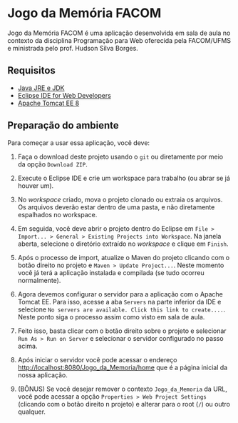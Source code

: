 
# Jogo da Memória FACOM

Jogo da Memória FACOM é uma aplicação desenvolvida em sala de aula no contexto da disciplina Programação para Web oferecida pela FACOM/UFMS e ministrada pelo prof. Hudson Silva Borges.

## Requisitos
- [Java JRE e JDK](https://www.oracle.com/java/technologies/downloads/)
- [Eclipse IDE for Web Developers](https://www.eclipse.org/downloads/)
- [Apache Tomcat EE 8](https://tomee.apache.org/)

## Preparação do ambiente

Para começar a usar essa aplicação, você deve:

1. Faça o download deste projeto usando o `git` ou diretamente por meio da opção `Download ZIP`.

2. Execute o Eclipse IDE e crie um workspace para trabalho (ou abrar se já houver um).

3. No *workspace* criado, mova o projeto clonado ou extraia os arquivos. Os arquivos deverão estar dentro de uma pasta, e não diretamente espalhados no workspace.

4. Em seguida, você deve abrir o projeto dentro do Eclipse  em `File > Import... > General > Existing Projects into Workspace`. Na janela aberta, selecione o diretório extraído no *workspace* e clique em `Finish`.

5. Após o processo de import, atualize o Maven do projeto clicando com o botão direito no projeto e `Maven > Update Project...`. Neste momento você já terá a aplicação instalada e compilada (se tudo ocorreu normalmente).

6.  Agora devemos configurar o servidor para a aplicação com o Apache Tomcat EE. Para isso, acesse a aba `Servers` na parte inferior da IDE e selecione `No servers are available. Click this link to create....`. Neste ponto siga o processo assim como visto em sala de aula.

7. Feito isso, basta clicar com o botão direito sobre o projeto e selecionar `Run As > Run on Server` e selecionar o servidor configurado no passo acima.

8. Após iniciar o servidor você pode acessar o endereço [http://localhost:8080/Jogo_da_Memoria/home](http://localhost:8080/Jogo_da_Memoria/home) que é a página inicial da nossa aplicação.

9. (BÔNUS) Se você desejar remover o contexto `Jogo_da_Memoria` da URL, você pode acessar a opção `Properties > Web Project Settings` (clicando com o botão direito n projeto) e alterar para o root (`/`) ou outro qualquer.
